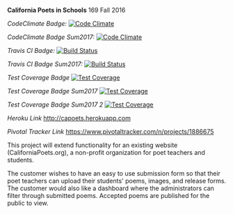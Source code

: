 **California Poets in Schools**
169 Fall 2016

*CodeClimate Badge:*
[![Code Climate](https://codeclimate.com/github/linanc/CApoets/badges/gpa.svg)](https://codeclimate.com/github/linanc/CApoets)

*CodeClimate Badge Sum2017:*
[![Code Climate](https://codeclimate.com/github/jazhao1/CApoets/badges/gpa.svg)](https://codeclimate.com/github/jazhao1/CApoets)

*Travis CI Badge:*
[![Build Status](https://travis-ci.org/linanc/CApoets.svg?branch=master)](https://travis-ci.org/linanc/CApoets)

*Travis CI Badge Sum2017:*
[![Build Status](https://travis-ci.org/jazhao1/CApoets.svg?branch=master)](https://travis-ci.org/jazhao1/CApoets)


*Test Coverage Badge*
[![Test Coverage](https://codeclimate.com/github/linanc/CApoets/badges/coverage.svg)](https://codeclimate.com/github/linanc/CApoets/coverage)

*Test Coverage Badge Sum2017*
[![Test Coverage](https://codeclimate.com/github/jazhao1/CApoets/badges/coverage.svg)](https://codeclimate.com/github/jazhao1/CApoets/coverage)

*Test Coverage Badge Sum2017 2*
[![Test Coverage](https://codeclimate.com/github/rails/rails/badges/coverage.svg)](https://codeclimate.com/github/rails/rails/coverage)

*Heroku Link*
http://capoets.herokuapp.com

*Pivotal Tracker Link*
https://www.pivotaltracker.com/n/projects/1886675


This project will extend functionality for an existing website (CaliforniaPoets.org),
a non-profit organization for poet teachers and students. 

The customer wishes to have an easy to use submission form so that their poet teachers can upload their students' poems, images, and release forms. 
The customer would also like a dashboard where the administrators can filter through
submitted poems. Accepted poems are published for the public to view. 